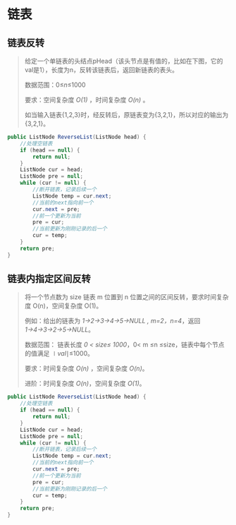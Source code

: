 # 链表

## 链表反转

> 给定一个单链表的头结点pHead（该头节点是有值的，比如在下图，它的val是1），长度为n，反转该链表后，返回新链表的表头。
>
> 数据范围：0≤*n*≤1000
>
> 要求：空间复杂度 *O(1)* ，时间复杂度 *O(n)* 。
>
> 如当输入链表{1,2,3}时，经反转后，原链表变为{3,2,1}，所以对应的输出为{3,2,1}。
>

```java
public ListNode ReverseList(ListNode head) {
    //处理空链表
    if (head == null) {
        return null;
    }
    ListNode cur = head;
    ListNode pre = null;
    while (cur != null) {
        //断开链表，记录后续一个
        ListNode temp = cur.next;
        //当前的next指向前一个
        cur.next = pre;
        //前一个更新为当前
        pre = cur;
        //当前更新为刚刚记录的后一个
        cur = temp;
    }
    return pre;
}
```

## 链表内指定区间反转

>将一个节点数为 size 链表 m 位置到 n 位置之间的区间反转，要求时间复杂度 O(n)，空间复杂度 O(1)。
>
>例如：给出的链表为 *1→2→3→4→5→NULL , m=2，n=4*，返回 *1→4→3→2→5→NULL*。
>
>数据范围： 链表长度 *0 < size≤ 1000*，0< m ≤n ≤size，链表中每个节点的值满足 ∣*val*∣≤1000。
>
>要求：时间复杂度 *O(n)* ，空间复杂度 *O(n)*。
>
>进阶：时间复杂度 *O(n)*，空间复杂度 *O(1)*。

```java
public ListNode ReverseList(ListNode head) {
    //处理空链表
    if (head == null) {
        return null;
    }
    ListNode cur = head;
    ListNode pre = null;
    while (cur != null) {
        //断开链表，记录后续一个
        ListNode temp = cur.next;
        //当前的next指向前一个
        cur.next = pre;
        //前一个更新为当前
        pre = cur;
        //当前更新为刚刚记录的后一个
        cur = temp;
    }
    return pre;
}
```

